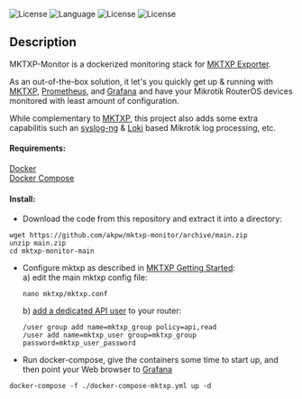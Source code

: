 ![License](https://img.shields.io/badge/License-GNU%20GPL-blue.svg)
![Language](https://img.shields.io/badge/docker-%230db7ed.svg)
![License](https://img.shields.io/badge/mikrotik-routeros-orange)
![License](https://img.shields.io/badge/prometheus-exporter-blueviolet)

## Description
MKTXP-Monitor is a dockerized monitoring stack for [MKTXP Exporter](https://github.com/akpw/mktxp). 

As an out-of-the-box solution, it let's you quickly get up & running with [MKTXP](https://github.com/akpw/mktxp), [Prometheus](https://prometheus.io/), and [Grafana](https://grafana.com/) and have your Mikrotik RouterOS devices monitored with least amount of configuration. 

While complementary to [MKTXP](https://github.com/akpw/mktxp), this project also adds some extra capabilitis such an [syslog-ng](https://www.syslog-ng.com/) & [Loki](https://grafana.com/docs/loki/latest) based Mikrotik log processing, etc. 


#### Requirements:
[Docker](https://docs.docker.com/get-docker/)\
[Docker Compose](https://docs.docker.com/compose/install/)


#### Install:
 - Download the code from this repository and extract it into a directory:
```
wget https://github.com/akpw/mktxp-monitor/archive/main.zip
unzip main.zip
cd mktxp-monitor-main
```

- Configure mktxp as described in [MKTXP Getting Started](https://github.com/akpw/mktxp#getting-started):\
  a) edit the main mktxp config file:
  ```
  nano mktxp/mktxp.conf
  ```

  b) [add a dedicated API user](https://github.com/akpw/mktxp#mikrotik-device-config) to your router:
  ```
  /user group add name=mktxp_group policy=api,read
  /user add name=mktxp_user group=mktxp_group password=mktxp_user_password
  ```

 - Run docker-compose, give the containers some time to start up, and then point your Web browser to [Grafana](http://localhost:3000)
```
docker-compose -f ./docker-compose-mktxp.yml up -d
```

